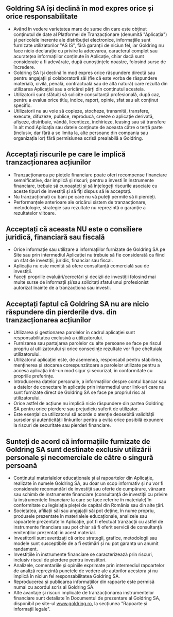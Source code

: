 ## Goldring SA își declină în mod expres orice și orice responsabilitate

- Având în vedere varietatea mare de surse din care este obținut conținutul de date al Platformei de Tranzacționare (denumită "Aplicația") și pericolele inerente ale distribuției electronice, informațiile sunt furnizate utilizatorilor "AS IS", fără garanții de niciun fel, iar Goldring nu face nicio declarație cu privire la adecvarea, caracterul complet sau acuratețea informațiilor conținute în Aplicație, chiar dacă sunt considerate a fi adevărate, după cunoștințele noastre, folosind surse de încredere.
- Goldring SA își declină în mod expres orice răspundere directă sau pentru angajații și colaboratorii săi (fie că este vorba de răspundere materială, civilă, penală, contractuală sau de altă natură) care rezultă din utilizarea Aplicației sau a oricărei părți din conținutul acesteia.
- Utilizatorii sunt sfătuiți să solicite consultanță profesională, după caz, pentru a evalua orice titlu, indice, raport, opinie, sfat sau alt conținut specific.
- Utilizatorii nu au voie să copieze, stocheze, transmită, transfere, execute, difuzeze, publice, reproducă, creeze o aplicație derivată, afișeze, distribuie, vândă, licențieze, închirieze, leasing sau să transfere în alt mod Aplicația sau datele conținute de aceasta către o terță parte (inclusiv, dar fără a se limita la, alte persoane din compania sau organizația lor) fără permisiunea scrisă prealabilă a Goldring.

## Acceptați riscurile pe care le implică tranzacționarea acțiunilor

- Tranzacționarea pe piețele financiare poate oferi recompense financiare semnificative, dar implică și riscuri; pentru a investi în instrumente financiare, trebuie să cunoașteți și să înțelegeți riscurile asociate cu aceste tipuri de investiții și să fiți dispus să le acceptați.
- Nu tranzacționați cu bani pe care nu vă puteți permite să îi pierdeți.
- Performanțele anterioare ale oricărui sistem de tranzacționare, metodologie, strategie sau rezultate nu reprezintă o garanție a rezultatelor viitoare.

## Acceptați că aceasta NU este o consiliere juridică, financiară sau fiscală

- Orice informație sau utilizare a informațiilor furnizate de Goldring SA pe Site sau prin intermediul Aplicației nu trebuie să fie considerată ca fiind un sfat de investiții, juridic, financiar sau fiscal.
- Aplicația nu este menită să ofere consultanță comercială sau de investiții.
- Faceți propriile evaluări/cercetări și decizii de investiții folosind mai multe surse de informații și/sau solicitați sfatul unui profesionist autorizat înainte de a tranzacționa sau investi. 

## Acceptați faptul că Goldring SA nu are nicio răspundere din pierderile dvs. din tranzacționarea acțiunilor

- Utilizarea și gestionarea parolelor în cadrul aplicației sunt responsabilitatea exclusivă a utilizatorului.
- Furnizarea sau partajarea parolelor cu alte persoane se face pe riscul propriu al utilizatorului și orice consecințe rezultate vor fi pe cheltuiala utilizatorului.
- Utilizatorul aplicației este, de asemenea, responsabil pentru stabilirea, menținerea și stocarea corespunzătoare a parolelor utilizate pentru a accesa aplicația într-un mod sigur și securizat, în conformitate cu propriile preferințe.
- Introducerea datelor personale, a informațiilor despre contul bancar sau a datelor de conectare în aplicație prin intermediul unor link-uri care nu sunt furnizate direct de Goldring SA se face pe propriul risc al utilizatorului.
- Orice astfel de acțiune nu implică nicio răspundere din partea Goldring SA pentru orice pierdere sau prejudiciu suferit de utilizator.
- Este esențial ca utilizatorul să acorde o atenție deosebită validității surselor și autenticității linkurilor pentru a evita orice posibilă expunere la riscuri de securitate sau pierderi financiare.

## Sunteți de acord că informațiile furnizate de Goldring SA sunt destinate exclusiv utilizării personale și necomerciale de către o singură persoană

- Conținutul materialelor educaționale și al rapoartelor din Aplicație, realizate în numele Goldring SA, au doar un scop informativ și nu vor fi considerate recomandări de investiții sau oferte de cumpărare, vânzare sau schimb de instrumente financiare (consultanță de investiții cu privire la instrumentele financiare la care se face referire în materiale) în conformitate cu legislația pieței de capital din România sau din alte țări.
- Societatea, afiliații săi sau angajații săi pot deține, în nume propriu, produsele prezentate în materialele educaționale, analizele sau rapoartele prezentate în Aplicație, pot fi efectuat tranzacții cu astfel de instrumente financiare sau pot chiar să fi oferit servicii de consultanță emitenților prezentați în acest material.
- Investitorii sunt avertizați că orice strategii, grafice, metodologii sau modele sunt susceptibile de a fi estimări și nu pot garanta un anumit randament.
- Investițiile în instrumente financiare se caracterizează prin riscuri, inclusiv riscul de pierdere pentru investitori.
- Analizele, comentariile și opiniile exprimate prin intermediul rapoartelor de analiză reprezintă punctele de vedere ale autorilor acestora și nu implică în niciun fel responsabilitatea Goldring SA.
- Reproducerea și publicarea informațiilor din rapoarte este permisă numai cu acordul scris al Goldring SA.
- Alte avantaje și riscuri implicate de tranzacționarea instrumentelor financiare sunt detaliate în Documentul de prezentare al Goldring SA, disponibil pe site-ul www.goldring.ro, la secțiunea "Rapoarte și informații legale". 